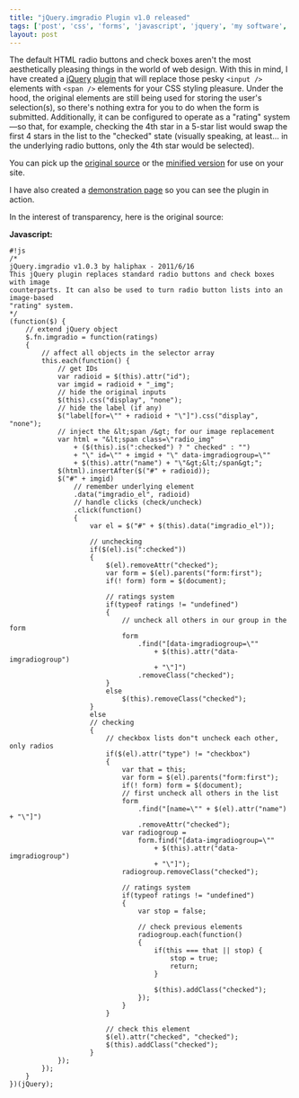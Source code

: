 ```yaml
---
title: "jQuery.imgradio Plugin v1.0 released"
tags: ['post', 'css', 'forms', 'javascript', 'jquery', 'my software', 'plugin']
layout: post
---
```


The default HTML radio buttons and check boxes aren't the most
aesthetically pleasing things in the world of web design. With this in
mind, I have created a [jQuery](http://jquery.com)
[plugin](http://plugins.jquery.com) that will replace those pesky
`<input />` elements with `<span />` elements for your CSS styling
pleasure. Under the hood, the original elements are still being used for
storing the user's selection(s), so there's nothing extra for you to do
when the form is submitted. Additionally, it can be configured to
operate as a "rating" system—so that, for example, checking the 4th star
in a 5-star list would swap the first 4 stars in the list to the
"checked" state (visually speaking, at least... in the underlying radio
buttons, only the 4th star would be selected).<!--more-->

You can pick up the [original
source](https://github.com/haliphax/jquery.imgradio/raw/master/jquery.imgradio.js)
or the [minified
version](https://github.com/haliphax/jquery.imgradio/raw/master/jquery.imgradio.min.js)
for use on your site.

I have also created a [demonstration page](https://haliphax.github.io/jquery.imgradio)
so you can see the plugin in action.

In the interest of transparency, here is the original source:

**Javascript:**  

    #!js
    /*  
    jQuery.imgradio v1.0.3 by haliphax - 2011/6/16  
    This jQuery plugin replaces standard radio buttons and check boxes with image  
    counterparts. It can also be used to turn radio button lists into an image-based  
    "rating" system.  
    */  
    (function($) {  
        // extend jQuery object  
        $.fn.imgradio = function(ratings)  
        {  
            // affect all objects in the selector array  
            this.each(function() {  
                // get IDs  
                var radioid = $(this).attr("id");  
                var imgid = radioid + "_img";  
                // hide the original inputs  
                $(this).css("display", "none");  
                // hide the label (if any)  
                $("label[for=\"" + radioid + "\"]").css("display", "none");  
                // inject the &lt;span /&gt; for our image replacement  
                var html = "&lt;span class=\"radio_img"  
                    + ($(this).is(":checked") ? " checked" : "")  
                    + "\" id=\"" + imgid + "\" data-imgradiogroup=\""  
                    + $(this).attr("name") + "\"&gt;&lt;/span&gt;";  
                $(html).insertAfter($("#" + radioid));  
                $("#" + imgid)  
                    // remember underlying element  
                    .data("imgradio_el", radioid)  
                    // handle clicks (check/uncheck)  
                    .click(function()  
                    {  
                        var el = $("#" + $(this).data("imgradio_el"));

                        // unchecking  
                        if($(el).is(":checked"))  
                        {  
                            $(el).removeAttr("checked");  
                            var form = $(el).parents("form:first");  
                            if(! form) form = $(document);

                            // ratings system  
                            if(typeof ratings != "undefined")  
                            {  
                                // uncheck all others in our group in the form  
                                form
                                    .find("[data-imgradiogroup=\""  
                                        + $(this).attr("data-imgradiogroup")  
                                        + "\"]")  
                                    .removeClass("checked");  
                            }  
                            else  
                                $(this).removeClass("checked");  
                        }  
                        else  
                        // checking  
                        {  
                            // checkbox lists don"t uncheck each other, only radios  
                            if($(el).attr("type") != "checkbox")  
                            {  
                                var that = this;  
                                var form = $(el).parents("form:first");  
                                if(! form) form = $(document);  
                                // first uncheck all others in the list  
                                form  
                                    .find("[name=\"" + $(el).attr("name") + "\"]")  
                                    .removeAttr("checked");  
                                var radiogroup =  
                                    form.find("[data-imgradiogroup=\""  
                                        + $(this).attr("data-imgradiogroup")  
                                        + "\"]");  
                                radiogroup.removeClass("checked");

                                // ratings system  
                                if(typeof ratings != "undefined")  
                                {  
                                    var stop = false;

                                    // check previous elements  
                                    radiogroup.each(function()  
                                    {  
                                        if(this === that || stop) {  
                                            stop = true;  
                                            return;  
                                        }

                                        $(this).addClass("checked");  
                                    });  
                                }  
                            }

                            // check this element  
                            $(el).attr("checked", "checked");  
                            $(this).addClass("checked");  
                        }  
                });  
            });  
        }  
    })(jQuery);
